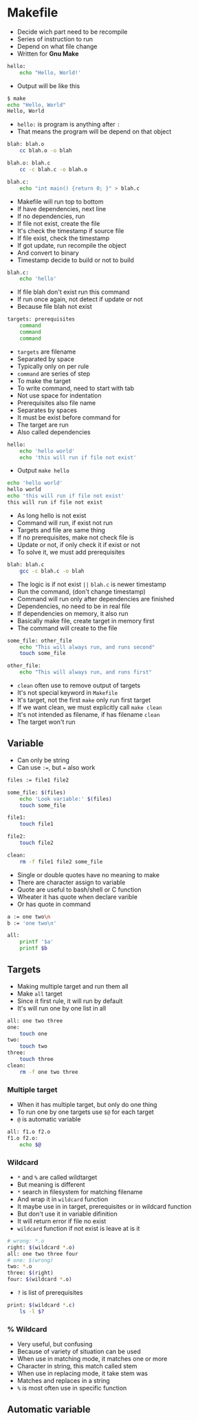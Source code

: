 # Makefile

- Decide wich part need to be recompile
- Series of instruction to run
- Depend on what file change
- Written for **Gnu Make**

```bash
hello:
    echo "Hello, World!'
```

- Output will be like this

```bash
$ make
echo "Hello, World"
Hello, World
```

- `hello:` is program is anything after `:` 
- That means the program will be depend on that object 

```bash
blah: blah.o
	cc blah.o -o blah

blah.o: blah.c
	cc -c blah.c -o blah.o 

blah.c:
	echo "int main() {return 0; }" > blah.c
```
- Makefile will run top to bottom
- If have dependencies, next line
- If no dependencies, run
- If file not exist, create the file
- It's check the timestamp if source file
- If file exist, check the timestamp
- If got update, run recompile the object
- And convert to binary
- Timestamp decide to build or not to build

```bash
blah.c:
	echo 'hello'
```

- If file blah don't exist run this command
- If run once again, not detect if update or not
- Because file blah not exist

```bash
targets: prerequisites
    command
    command
    command
```
- `targets` are filename
- Separated by space
- Typically only on per rule
- `command` are series of step
- To make the target
- To write command, need to start with tab
- Not use space for indentation
- Prerequisites also file name 
- Separates by spaces
- It must be exist before command for
- The target are run
- Also called dependencies

```bash
hello:
	echo 'hello world'
	echo 'this will run if file not exist'
```

- Output `make hello`

```bash
echo 'hello world'
hello world
echo 'this will run if file not exist'
this will run if file not exist
```

- As long hello is not exist
- Command will run, if exist not run
- Targets and file are same thing
- If no prerequisites, make not check file is
- Update or not, if only check it if exist or not
- To solve it, we must add prerequisites

```bash
blah: blah.c
	gcc -c blah.c -o blah
```

- The logic is if not exist `||` `blah.c` is newer timestamp
- Run the command, (don't change timestamp)
- Command will run only after dependencies are finished
- Dependencies, no need to be in real file
- If dependencies on memory, it also run
- Basically make file, create target in memory first
- The command will create to the file

```bash
some_file: other_file
	echo "This will always run, and runs second"
	touch some_file

other_file:
	echo "This will always run, and runs first"
```

- `clean` often use to remove output of targets
- It's not special keyword in `Makefile`
- It's target, not the first `make` only run first target
- If we want clean, we must explicitly call `make clean`
- It's not intended as filename, if has filename `clean`
- The target won't run

## Variable

- Can only be string
- Can use `:=`, but `=` also work

```bash
files := file1 file2

some_file: $(files)
	echo 'Look variable:' $(files)
	touch some_file

file1: 
	touch file1

file2:
	touch file2

clean:
	rm -f file1 file2 some_file
```

- Single or double quotes have no meaning to make
- There are character assign to variable
- Quote are useful to bash/shell or C function 
- Wheater it has quote when declare varible
- Or has quote in command

```bash
a := one two\n
b := 'one two\n'

all:
	printf '$a'
	printf $b
```

## Targets

- Making multiple target and run them all 
- Make `all` target
- Since it first rule, it will run by default
- It's will run one by one list in all 

```bash
all: one two three
one:
	touch one
two:
	touch two
three:
	touch three
clean:
	rm -f one two three
```

### Multiple target

- When it has multiple target, but only do one thing
- To run one by one targets use `$@` for each target
- `@` is automatic variable

```bash
all: f1.o f2.o
f1.o f2.o:
	echo $@
```

### Wildcard

- `*` and `%` are called wildtarget
- But meaning is different
- `*` search in filesystem for matching filename
- And wrap it in `wildcard` function
- It maybe use in in target, prerequisites or in wildcard function
- But don't use it in variable difinition
- It will return error if file no exist
- `wildcard` function if not exist is leave at is it

```bash
# wrong: *.o
right: $(wildcard *.o)
all: one two three four
# one: $(wrong)
two: *.o 
three: $(right)
four: $(wildcard *.o)
```

- `?` is list of prerequisites

```bash
print: $(wildcard *.c)
	ls -l $?
```

### % Wildcard

- Very useful, but confusing
- Because of variety of situation can be used
- When use in matching mode, it matches one or more
- Character in string, this match called stem 
- When use in replacing mode, it take stem was
- Matches and replaces in a string
- `%` is most often use in specific function

## Automatic variable